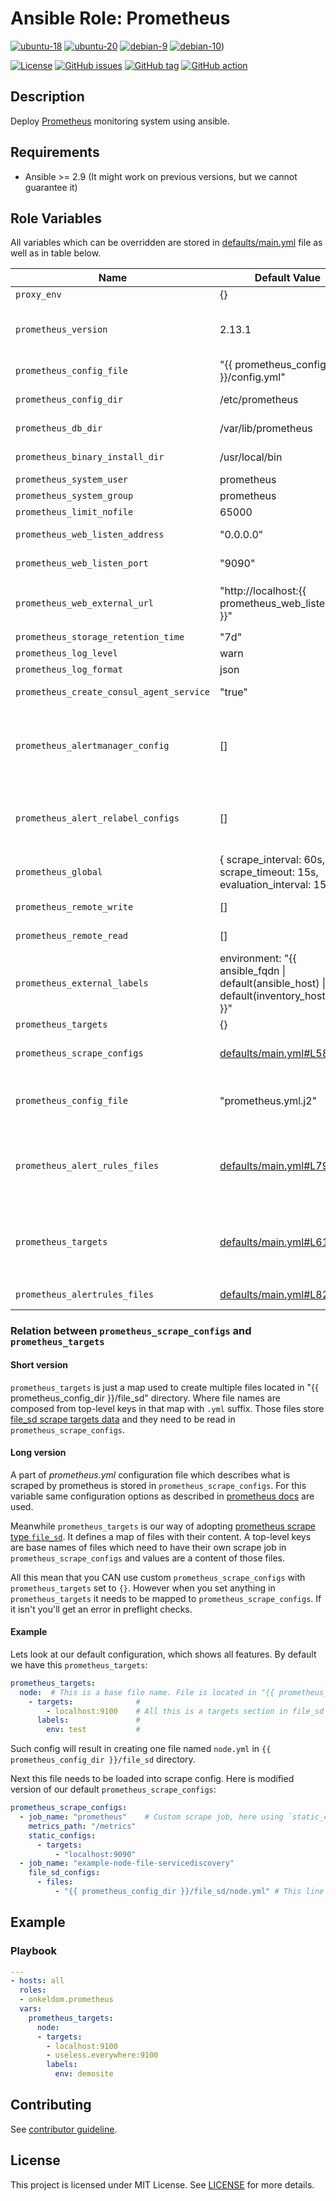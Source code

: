 # Ansible Role: Prometheus

[![ubuntu-18](https://img.shields.io/badge/ubuntu-18.x-orange?style=flat&logo=ubuntu)](https://ubuntu.com/)
[![ubuntu-20](https://img.shields.io/badge/ubuntu-20.x-orange?style=flat&logo=ubuntu)](https://ubuntu.com/)
[![debian-9](https://img.shields.io/badge/debian-9.x-orange?style=flat&logo=debian)](https://www.debian.org/)
[![debian-10](https://img.shields.io/badge/debian-10.x-orange?style=flat&logo=debian)](https://www.debian.org/))

[![License](https://img.shields.io/badge/license-MIT%20License-brightgreen.svg?style=flat)](https://opensource.org/licenses/MIT)
[![GitHub issues](https://img.shields.io/github/issues/OnkelDom/ansible-role-prometheus?style=flat)](https://github.com/OnkelDom/ansible-role-prometheus/issues)
[![GitHub tag](https://img.shields.io/github/tag/OnkelDom/ansible-role-prometheus.svg?style=flat)](https://github.com/OnkelDom/ansible-role-prometheus/tags)
[![GitHub action](https://github.com/OnkelDom/ansible-role-prometheus/workflows/ansible-lint/badge.svg)](https://github.com/OnkelDom/ansible-role-prometheus)

## Description

Deploy [Prometheus](https://github.com/prometheus/prometheus) monitoring system using ansible.

## Requirements

- Ansible >= 2.9 (It might work on previous versions, but we cannot guarantee it)

## Role Variables

All variables which can be overridden are stored in [defaults/main.yml](defaults/main.yml) file as well as in table below.

| Name           | Default Value | Description                        |
| -------------- | ------------- | -----------------------------------|
| `proxy_env` | {} | Proxy environment variables |
| `prometheus_version` | 2.13.1 | Prometheus package version. Also accepts `latest` as parameter. Only prometheus 2.x is supported |
| `prometheus_config_file` | "{{ prometheus_config_dir }}/config.yml" | Path to directory with prometheus configuration file|
| `prometheus_config_dir` | /etc/prometheus | Path to directory with prometheus configuration |
| `prometheus_db_dir` | /var/lib/prometheus | Path to directory with prometheus database |
| `prometheus_binary_install_dir` | /usr/local/bin | Path to directory with prometheus binaries |
| `prometheus_system_user` | prometheus | Prometheus system user |
| `prometheus_system_group` | prometheus | Prometheus system group |
| `prometheus_limit_nofile` | 65000 | nofile limit in systemd unit |
| `prometheus_web_listen_address` | "0.0.0.0" | Address on which prometheus will be listening |
| `prometheus_web_listen_port` | "9090" | Port on which prometheus will be listening |
| `prometheus_web_external_url` | "http://localhost:{{ prometheus_web_listen_port }}" | External address on which prometheus is available. Useful when behind reverse proxy. Ex. `http://example.org/prometheus` |
| `prometheus_storage_retention_time` | "7d" | Data retention period |
| `prometheus_log_level` | warn | Set loglevel |
| `prometheus_log_format` | json | Set logformat |
| `prometheus_create_consul_agent_service` | "true" | Add consul agent config snipped |
| `prometheus_alertmanager_config` | [] | Configuration responsible for pointing where alertmanagers are. This should be specified as list in yaml format. It is compatible with official [<alertmanager_config>](https://prometheus.io/docs/prometheus/latest/configuration/configuration/#alertmanager_config) |
| `prometheus_alert_relabel_configs` | [] | Alert relabeling rules. This should be specified as list in yaml format. It is compatible with the official [<alert_relabel_configs>](https://prometheus.io/docs/prometheus/latest/configuration/configuration/#alert_relabel_configs) |
| `prometheus_global` | { scrape_interval: 60s, scrape_timeout: 15s, evaluation_interval: 15s } | Prometheus global config. Compatible with [official configuration](https://prometheus.io/docs/prometheus/latest/configuration/configuration/#configuration-file) |
| `prometheus_remote_write` | [] | Remote write. Compatible with [official configuration](https://prometheus.io/docs/prometheus/latest/configuration/configuration/#<remote_write>) |
| `prometheus_remote_read` | [] | Remote read. Compatible with [official configuration](https://prometheus.io/docs/prometheus/latest/configuration/configuration/#<remote_read>) |
| `prometheus_external_labels` | environment: "{{ ansible_fqdn \| default(ansible_host) \| default(inventory_hostname) }}" | Provide map of additional labels which will be added to any time series or alerts when communicating with external systems |
| `prometheus_targets` | {} | Targets which will be scraped |
| `prometheus_scrape_configs` | [defaults/main.yml#L58](defaults/main.yml#L58) | Prometheus scrape jobs provided in same format as in [official docs](https://prometheus.io/docs/prometheus/latest/configuration/configuration/#scrape_config) |
| `prometheus_config_file` | "prometheus.yml.j2" | Variable used to provide custom prometheus configuration file in form of ansible template |
| `prometheus_alert_rules_files` | [defaults/main.yml#L79](defaults/main.yml#L79) | List of folders were ansible will look for files containing alerting rules which will be copied to `{{ prometheus_config_dir }}/rules/`. Files must have `*.rules` extension |
| `prometheus_targets` | [defaults/main.yml#L61](defaults/main.yml) | List of folders were ansible will look for files containing custom static target configuration files which will be copied to `{{ prometheus_config_dir }}/file_sd/`. |
| `prometheus_alertrules_files` | [defaults/main.yml#L82](defaults/main.yml#L82) | list of alert rule files stored in files folder |


### Relation between `prometheus_scrape_configs` and `prometheus_targets`

#### Short version

`prometheus_targets` is just a map used to create multiple files located in "{{ prometheus_config_dir }}/file_sd" directory. Where file names are composed from top-level keys in that map with `.yml` suffix. Those files store [file_sd scrape targets data](https://prometheus.io/docs/prometheus/latest/configuration/configuration/#file_sd_config) and they need to be read in `prometheus_scrape_configs`.

#### Long version

A part of *prometheus.yml* configuration file which describes what is scraped by prometheus is stored in `prometheus_scrape_configs`. For this variable same configuration options as described in [prometheus docs](https://prometheus.io/docs/prometheus/latest/configuration/configuration/#<scrape_config>) are used.

Meanwhile `prometheus_targets` is our way of adopting [prometheus scrape type `file_sd`](https://prometheus.io/docs/prometheus/latest/configuration/configuration/#<file_sd_config>). It defines a map of files with their content. A top-level keys are base names of files which need to have their own scrape job in `prometheus_scrape_configs` and values are a content of those files.

All this mean that you CAN use custom `prometheus_scrape_configs` with `prometheus_targets` set to `{}`. However when you set anything in `prometheus_targets` it needs to be mapped to `prometheus_scrape_configs`. If it isn't you'll get an error in preflight checks.

#### Example

Lets look at our default configuration, which shows all features. By default we have this `prometheus_targets`:
```yml
prometheus_targets:
  node:  # This is a base file name. File is located in "{{ prometheus_config_dir }}/file_sd/<<BASENAME>>.yml"
    - targets:              #
        - localhost:9100    # All this is a targets section in file_sd format
      labels:               #
        env: test           #
```
Such config will result in creating one file named `node.yml` in `{{ prometheus_config_dir }}/file_sd` directory.

Next this file needs to be loaded into scrape config. Here is modified version of our default `prometheus_scrape_configs`:
```yml
prometheus_scrape_configs:
  - job_name: "prometheus"    # Custom scrape job, here using `static_config`
    metrics_path: "/metrics"
    static_configs:
      - targets:
          - "localhost:9090"
  - job_name: "example-node-file-servicediscovery"
    file_sd_configs:
      - files:
          - "{{ prometheus_config_dir }}/file_sd/node.yml" # This line loads file created from `prometheus_targets`
```

## Example

### Playbook

```yaml
---
- hosts: all
  roles:
  - onkeldom.prometheus
  vars:
    prometheus_targets:
      node:
      - targets:
        - localhost:9100
        - useless.everywhere:9100
        labels:
          env: demosite
```

## Contributing

See [contributor guideline](CONTRIBUTING.md).

## License

This project is licensed under MIT License. See [LICENSE](/LICENSE) for more details.
